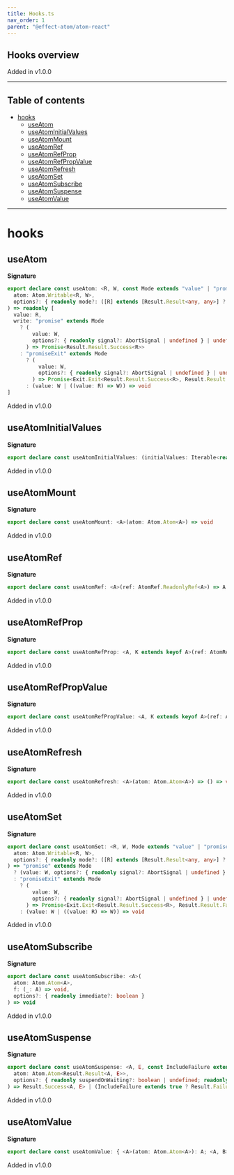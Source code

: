 ```yaml
---
title: Hooks.ts
nav_order: 1
parent: "@effect-atom/atom-react"
---
```


## Hooks overview

Added in v1.0.0

---

<h2 class="text-delta">Table of contents</h2>

- [hooks](#hooks)
  - [useAtom](#useatom)
  - [useAtomInitialValues](#useatominitialvalues)
  - [useAtomMount](#useatommount)
  - [useAtomRef](#useatomref)
  - [useAtomRefProp](#useatomrefprop)
  - [useAtomRefPropValue](#useatomrefpropvalue)
  - [useAtomRefresh](#useatomrefresh)
  - [useAtomSet](#useatomset)
  - [useAtomSubscribe](#useatomsubscribe)
  - [useAtomSuspense](#useatomsuspense)
  - [useAtomValue](#useatomvalue)

---

# hooks

## useAtom

**Signature**

```ts
export declare const useAtom: <R, W, const Mode extends "value" | "promise" | "promiseExit" = never>(
  atom: Atom.Writable<R, W>,
  options?: { readonly mode?: ([R] extends [Result.Result<any, any>] ? Mode : "value") | undefined }
) => readonly [
  value: R,
  write: "promise" extends Mode
    ? (
        value: W,
        options?: { readonly signal?: AbortSignal | undefined } | undefined
      ) => Promise<Result.Result.Success<R>>
    : "promiseExit" extends Mode
      ? (
          value: W,
          options?: { readonly signal?: AbortSignal | undefined } | undefined
        ) => Promise<Exit.Exit<Result.Result.Success<R>, Result.Result.Failure<R>>>
      : (value: W | ((value: R) => W)) => void
]
```

Added in v1.0.0

## useAtomInitialValues

**Signature**

```ts
export declare const useAtomInitialValues: (initialValues: Iterable<readonly [Atom.Atom<any>, any]>) => void
```

Added in v1.0.0

## useAtomMount

**Signature**

```ts
export declare const useAtomMount: <A>(atom: Atom.Atom<A>) => void
```

Added in v1.0.0

## useAtomRef

**Signature**

```ts
export declare const useAtomRef: <A>(ref: AtomRef.ReadonlyRef<A>) => A
```

Added in v1.0.0

## useAtomRefProp

**Signature**

```ts
export declare const useAtomRefProp: <A, K extends keyof A>(ref: AtomRef.AtomRef<A>, prop: K) => AtomRef.AtomRef<A[K]>
```

Added in v1.0.0

## useAtomRefPropValue

**Signature**

```ts
export declare const useAtomRefPropValue: <A, K extends keyof A>(ref: AtomRef.AtomRef<A>, prop: K) => A[K]
```

Added in v1.0.0

## useAtomRefresh

**Signature**

```ts
export declare const useAtomRefresh: <A>(atom: Atom.Atom<A>) => () => void
```

Added in v1.0.0

## useAtomSet

**Signature**

```ts
export declare const useAtomSet: <R, W, Mode extends "value" | "promise" | "promiseExit" = never>(
  atom: Atom.Writable<R, W>,
  options?: { readonly mode?: ([R] extends [Result.Result<any, any>] ? Mode : "value") | undefined }
) => "promise" extends Mode
  ? (value: W, options?: { readonly signal?: AbortSignal | undefined } | undefined) => Promise<Result.Result.Success<R>>
  : "promiseExit" extends Mode
    ? (
        value: W,
        options?: { readonly signal?: AbortSignal | undefined } | undefined
      ) => Promise<Exit.Exit<Result.Result.Success<R>, Result.Result.Failure<R>>>
    : (value: W | ((value: R) => W)) => void
```

Added in v1.0.0

## useAtomSubscribe

**Signature**

```ts
export declare const useAtomSubscribe: <A>(
  atom: Atom.Atom<A>,
  f: (_: A) => void,
  options?: { readonly immediate?: boolean }
) => void
```

Added in v1.0.0

## useAtomSuspense

**Signature**

```ts
export declare const useAtomSuspense: <A, E, const IncludeFailure extends boolean = false>(
  atom: Atom.Atom<Result.Result<A, E>>,
  options?: { readonly suspendOnWaiting?: boolean | undefined; readonly includeFailure?: IncludeFailure | undefined }
) => Result.Success<A, E> | (IncludeFailure extends true ? Result.Failure<A, E> : never)
```

Added in v1.0.0

## useAtomValue

**Signature**

```ts
export declare const useAtomValue: { <A>(atom: Atom.Atom<A>): A; <A, B>(atom: Atom.Atom<A>, f: (_: A) => B): B }
```

Added in v1.0.0

